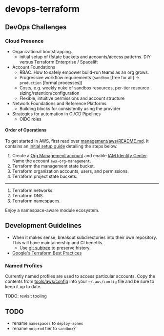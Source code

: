 # devops-terraform

## DevOps Challenges

### Cloud Presence 

* Organizational bootstrapping.
  * initial setup of tfstate buckets and accounts/access patterns. DIY versus Terraform Enterprise / Spacelift
* Account Foundations
  * RBAC. How to safely empower build-run teams as an org grows.
  * Progressive workflow requirements (`sandbox` [free for all] -> `production` [formal processes])
  * Costs, e.g. weekly nuke of sandbox resources, per-tier resource sizing/retention/configuration
  * Flexible, intuitive permissions and account structure
* Network Foundations and Reference Platforms
  * Building blocks for consistently using the provider
* Strategies for automation in CI/CD Pipelines
  * OIDC roles

#### Order of Operations

To get started in AWS, first read over [management/aws/README.md](./management/aws/README.md). It contains an [initial setup guide](./management/aws/README.md#initial-setup-bootstrapping) detailing the steps below.

1. Create a [Org Management account](https://docs.aws.amazon.com/prescriptive-guidance/latest/security-reference-architecture/management-account.html) and enable [IAM Identity Center](https://docs.aws.amazon.com/singlesignon/latest/userguide/organization-instances-identity-center.html). Name the account `aws-org-management`.
1. Terraform the management state bucket.
1. Terraform organization accounts, users, and permissions.
1. Terraform project state buckets.

---

1. Terraform networks.
1. Terraform DNS.
1. Terraform namespaces.

Enjoy a namespace-aware module ecosystem. 


## Development Guidelines

* When it makes sense, breakout subdirectories into their own repository. This will have maintainership and CI benefits. 
  * Use [git subtree](https://www.atlassian.com/git/tutorials/git-subtree) to preserve history.
* [Google's Terraform Best Practices](https://cloud.google.com/docs/terraform/best-practices-for-terraform)

### Named Profiles

Currently named profiles are used to access particular accounts. Copy the contents from [tools/aws/config](./tools/aws/config) into your `~/.aws/config` file and be sure to keep it up to date.

TODO: revisit tooling

## TODO
* rename `namespaces` to `deploy-zones`
* rename `notprod` tier to `sandbox`?

